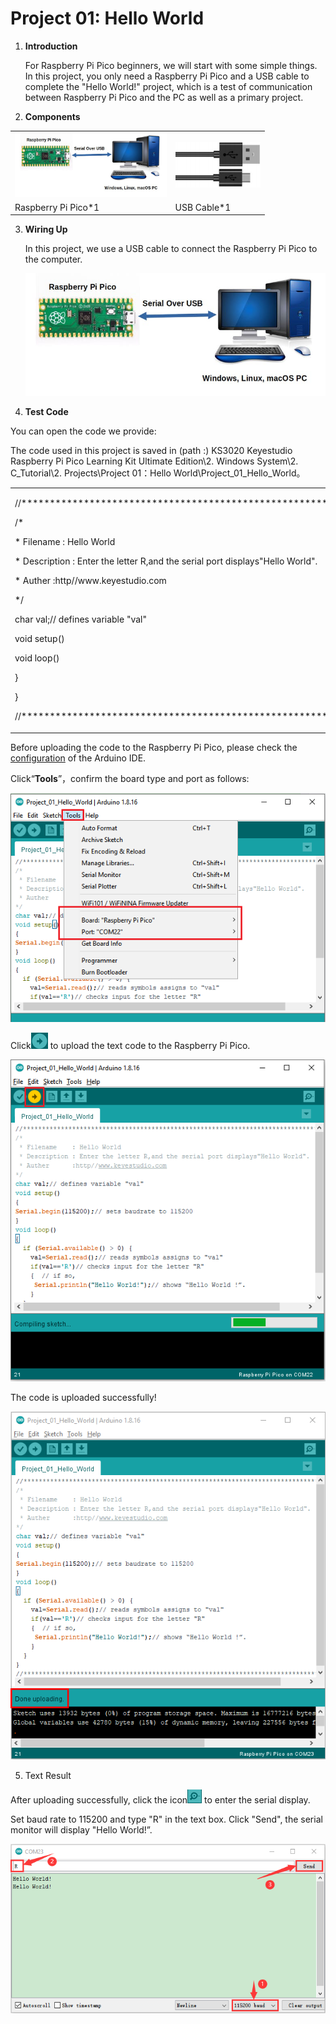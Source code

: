 # Project 01: Hello World

1.  **Introduction**
    
    For Raspberry Pi Pico beginners, we will start with some simple
    things. In this project, you only need a Raspberry Pi Pico and a USB
    cable to complete the "Hello World\!" project, which is a test of
    communication between Raspberry Pi Pico and the PC as well as a
    primary project.

2.  **Components**

<table>
<tbody>
<tr class="odd">
<td><img src="https://raw.githubusercontent.com/keyestudio/KS3020-KS3020F-Keyestudio-Raspberry-Pi-Pico-Ultimate-Starter-Kit-Arduino/master/media/8ea81d60b8e2132c358041235490b7d5.jpeg" style="width:2.52639in;height:1.07222in" /></td>
<td><img src="https://raw.githubusercontent.com/keyestudio/KS3020-KS3020F-Keyestudio-Raspberry-Pi-Pico-Ultimate-Starter-Kit-Arduino/master/media/3bdcc62cfa661d2b860a76e28537e21e.png" style="width:1.41667in;height:0.76042in" /></td>
</tr>
<tr class="even">
<td>Raspberry Pi Pico*1</td>
<td>USB Cable*1</td>
</tr>
</tbody>
</table>

3.  **Wiring Up**
    
    In this project, we use a USB cable to connect the Raspberry Pi Pico
    to the computer.
    
    ![](/media/8ea81d60b8e2132c358041235490b7d5.jpeg)

4.  **Test Code**

You can open the code we provide:

The code used in this project is saved in (path :) KS3020 Keyestudio
Raspberry Pi Pico Learning Kit Ultimate Edition\\2. Windows System\\2.
C\_Tutorial\\2. Projects\\Project 01：Hello
World\\Project\_01\_Hello\_World。

<table>
<tbody>
<tr class="odd">
<td><p>//*************************************************************************************</p>
<p>/*</p>
<p>* Filename : Hello World</p>
<p>* Description : Enter the letter R,and the serial port displays"Hello World".</p>
<p>* Auther :http//www.keyestudio.com</p>
<p>*/</p>
<p>char val;// defines variable "val"</p>
<p>void setup()</p>
<p></p>
<p>void loop()</p>
<p></p>
<p>}</p>
<p>}</p>
<p>//*************************************************************************************</p></td>
</tr>
</tbody>
</table>

Before uploading the code to the Raspberry Pi Pico, please check the
[configuration](javascript:;) of the Arduino IDE.

Click“**Tools**”，confirm the board type and port as follows:

![](/media/ca4f1e99c12f82ef6e79afeaa2d895a4.png)

Click![](/media/b0d41283bf5ae66d2d5ab45db15331ba.png) to upload the text code to the Raspberry Pi
Pico.

![](/media/177c38cfb651d6ec1ddf7e8c71b7df0a.png)

The code is uploaded successfully\!

![](/media/3fab055b4d5672d06db938ddbfbf4dd6.png)

5.  Text Result

After uploading successfully, click the icon![](/media/2f6bca56f724e45a855335cb53ae9b4e.png) to
enter the serial display.

Set baud rate to 115200 and type "R" in the text box. Click "Send", the
serial monitor will display "Hello World\!”.

![](/media/41f9f3168413965361dd4fa3da54f0ce.png)
